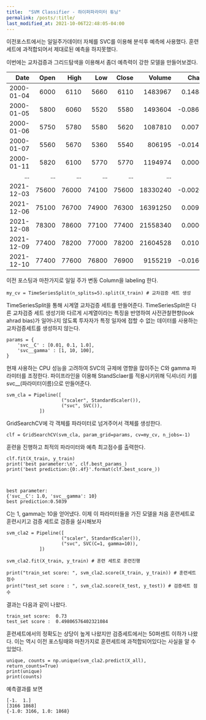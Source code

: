 ```yaml
---
title:  "SVM Classifier - 하이퍼파라미터 튜닝" 
permalink: /posts/:title/
last_modified_at: 2021-10-06T22:48:05-04:00
---
```


이전포스트에서는 일일주가데이터 자체를 SVC를 이용해 분석후 예측에 사용했다.
훈련세트에 과적합되어서 제대로된 예측을 하지못했다.

이번에는 교차검증과 그리드탐색을 이용해서 좀더 예측력이 강한 모델을 만들어보겠다.

|       Date |  Open |  High |   Low | Close |   Volume |    Change | UD_Trend |
|-----------:|------:|------:|------:|------:|---------:|----------:|---------:|
| 2000-01-04 | 6000  | 6110  | 5660  | 6110  | 1483967  | 0.148496  | -1.0     |
| 2000-01-05 | 5800  | 6060  | 5520  | 5580  | 1493604  | -0.086743 | 1.0      |
| 2000-01-06 | 5750  | 5780  | 5580  | 5620  | 1087810  | 0.007168  | -1.0     |
| 2000-01-07 | 5560  | 5670  | 5360  | 5540  | 806195   | -0.014235 | 1.0      |
| 2000-01-11 | 5820  | 6100  | 5770  | 5770  | 1194974  | 0.000000  | -1.0     |
| ...        | ...   | ...   | ...   | ...   | ...      | ...       | ...      |
| 2021-12-03 | 75600 | 76000 | 74100 | 75600 | 18330240 | -0.002639 | 1.0      |
| 2021-12-06 | 75100 | 76700 | 74900 | 76300 | 16391250 | 0.009259  | 1.0      |
| 2021-12-08 | 78300 | 78600 | 77100 | 77400 | 21558340 | 0.000000  | 1.0      |
| 2021-12-09 | 77400 | 78200 | 77000 | 78200 | 21604528 | 0.010336  | -1.0     |
| 2021-12-10 | 77400 | 77600 | 76800 | 76900 | 9155219  | -0.016624 | -1.0     

이전 포스팅과 마찬가지로 일일 주가 변동 Column을 labeling 한다.


	my_cv = TimeSeriesSplit(n_splits=5).split(X_train) # 교차검증 세트 생성
	
TimeSeriesSplit을 통해 시계열 교차검증 세트를 만들어준다. TimeSeriesSplit은 다른 교차검증 세트 생성기와 다르게
시계열이라는 특징을 반영하여 사전관찰편향(look ahrad bias)가 일어나지 않도록 투자자가 특정 일자에 접할 수 없는
데이터를 사용하는 교차검증세트를 생성하지 않는다.

	params = {
    	'svc__C' : [0.01, 0.1, 1.0],
    	'svc__gamma' : [1, 10, 100],
	}

현재 사용하는 CPU 성능을 고려하여 SVC의 규제에 영향을 많이주는 C와 gamma 파라미터를 조정한다.
파이프라인을 이용해 StandSclaer를 적용시키위해 딕셔너리 키를 svc__(파라미터이름)으로 만들어준다.


	svm_cla = Pipeline([
    	                ("scaler", StandardScaler()),
        	            ("svc", SVC()),
            	])

GridSearchCV에 각 객체를 파라미터로 넘겨주어서 객체를 생성한다.


	clf = GridSearchCV(svm_cla, param_grid=params, cv=my_cv, n_jobs=-1)
	
	
훈련을 진행하고 최적의 파라미터와 예측 최고점수를 출력한다.
	
	clf.fit(X_train, y_train)
	print('best parameter:\n', clf.best_params_)
	print('best prediction:{0:.4f}'.format(clf.best_score_))



	best parameter:
 	{'svc__C': 1.0, 'svc__gamma': 10}
	best prediction:0.5039

C는 1, gamma는 10을 얻어냈다. 이제 이 파라미터들을 가진 모델을 처음 훈련세트로 훈련시키고 검증 세트로
검증을 실시해보자

	svm_cla2 = Pipeline([
    	                ("scaler", StandardScaler()),
        	            ("svc", SVC(C=1, gamma=10)),
            	])
			
	svm_cla2.fit(X_train, y_train) # 훈련 세트로 훈련진행

	print("train_set score: ", svm_cla2.score(X_train, y_train)) # 훈련세트 점수
	print("test_set score : ", svm_cla2.score(X_test, y_test)) # 검증세트 점수

결과는 다음과 같이 나왔다.


	train_set score:  0.73
	test_set score :  0.49806576402321084

훈련세트에서의 정확도는 상당이 높게 나왔지만
검증세트에서는 50퍼센트 이하가 나왔다.
이는 역시 이전 포스팅때와 마찬가지로 훈련세트에 과적합되어있다는 사실을 알 수 있었다.

	unique, counts = np.unique(svm_cla2.predict(X_all), return_counts=True)
	print(unique)
	print(counts)

예측결과를 보면

	[-1.  1.]
	[3166 1868]
	{-1.0: 3166, 1.0: 1868}
